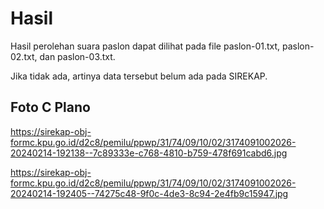 # Hasil

Hasil perolehan suara paslon dapat dilihat pada file paslon-01.txt, paslon-02.txt, dan paslon-03.txt.

Jika tidak ada, artinya data tersebut belum ada pada SIREKAP.

## Foto C Plano

https://sirekap-obj-formc.kpu.go.id/d2c8/pemilu/ppwp/31/74/09/10/02/3174091002026-20240214-192138--7c89333e-c768-4810-b759-478f691cabd6.jpg

https://sirekap-obj-formc.kpu.go.id/d2c8/pemilu/ppwp/31/74/09/10/02/3174091002026-20240214-192405--74275c48-9f0c-4de3-8c94-2e4fb9c15947.jpg
